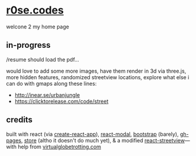# [r0se.codes](http://r0se.codes)

welcone 2 my home page

## in-progress

/resume should load the pdf...

would love to add some more images, have them render in 3d via three.js, more hidden features, randomized streetview locations, explore what else i can do with gmaps along these lines:

- http://inear.se/urbanjungle
- https://clicktorelease.com/code/street

## credits

built with react (via [create-react-app](https://github.com/facebookincubator/create-react-app)), [react-modal](https://github.com/reactjs/react-modal), [bootstrap](https://getbootstrap.com) (barely), [gh-pages](https://github.com/tschaub/gh-pages), [store](https://github.com/marcuswestin/store.js) (altho it doesn't do much yet), & a modified [react-streetview](https://github.com/elcsiga/react-streetview)—with help from [virtualglobetrotting.com](http://virtualglobetrotting.com/)
